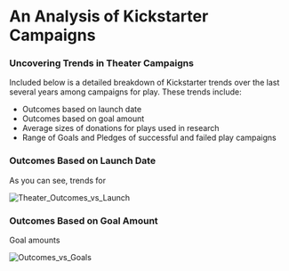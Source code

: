 # An Analysis of Kickstarter Campaigns
### Uncovering Trends in Theater Campaigns

Included below is a detailed breakdown of Kickstarter trends over the last several years among campaigns for play. These trends include:

  * Outcomes based on launch date
  * Outcomes based on goal amount
  * Average sizes of donations for plays used in research
  * Range of Goals and Pledges of successful and failed play campaigns
  
### Outcomes Based on Launch Date

As you can see, trends for 


![Theater_Outcomes_vs_Launch](https://user-images.githubusercontent.com/117699565/205976611-79f02ca6-811c-4ba1-b6bc-1439bd9aceb9.png)

### Outcomes Based on Goal Amount

Goal amounts 

![Outcomes_vs_Goals](https://user-images.githubusercontent.com/117699565/205982827-4fa8a86e-f274-422a-abc1-991605ba298b.png)
